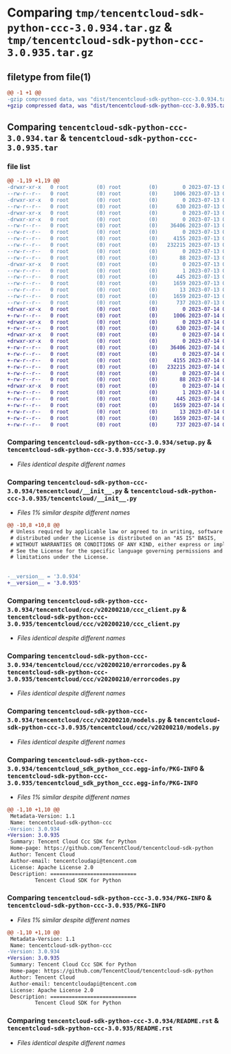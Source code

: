 # Comparing `tmp/tencentcloud-sdk-python-ccc-3.0.934.tar.gz` & `tmp/tencentcloud-sdk-python-ccc-3.0.935.tar.gz`

## filetype from file(1)

```diff
@@ -1 +1 @@
-gzip compressed data, was "dist/tencentcloud-sdk-python-ccc-3.0.934.tar", last modified: Thu Jul 13 00:17:11 2023, max compression
+gzip compressed data, was "dist/tencentcloud-sdk-python-ccc-3.0.935.tar", last modified: Fri Jul 14 00:18:46 2023, max compression
```

## Comparing `tencentcloud-sdk-python-ccc-3.0.934.tar` & `tencentcloud-sdk-python-ccc-3.0.935.tar`

### file list

```diff
@@ -1,19 +1,19 @@
-drwxr-xr-x   0 root         (0) root         (0)        0 2023-07-13 00:17:11.000000 tencentcloud-sdk-python-ccc-3.0.934/
--rw-r--r--   0 root         (0) root         (0)     1006 2023-07-13 00:17:10.000000 tencentcloud-sdk-python-ccc-3.0.934/setup.py
-drwxr-xr-x   0 root         (0) root         (0)        0 2023-07-13 00:17:11.000000 tencentcloud-sdk-python-ccc-3.0.934/tencentcloud/
--rw-r--r--   0 root         (0) root         (0)      630 2023-07-13 00:17:10.000000 tencentcloud-sdk-python-ccc-3.0.934/tencentcloud/__init__.py
-drwxr-xr-x   0 root         (0) root         (0)        0 2023-07-13 00:17:11.000000 tencentcloud-sdk-python-ccc-3.0.934/tencentcloud/ccc/
-drwxr-xr-x   0 root         (0) root         (0)        0 2023-07-13 00:17:11.000000 tencentcloud-sdk-python-ccc-3.0.934/tencentcloud/ccc/v20200210/
--rw-r--r--   0 root         (0) root         (0)    36406 2023-07-13 00:17:10.000000 tencentcloud-sdk-python-ccc-3.0.934/tencentcloud/ccc/v20200210/ccc_client.py
--rw-r--r--   0 root         (0) root         (0)        0 2023-07-13 00:17:10.000000 tencentcloud-sdk-python-ccc-3.0.934/tencentcloud/ccc/v20200210/__init__.py
--rw-r--r--   0 root         (0) root         (0)     4155 2023-07-13 00:17:10.000000 tencentcloud-sdk-python-ccc-3.0.934/tencentcloud/ccc/v20200210/errorcodes.py
--rw-r--r--   0 root         (0) root         (0)   232215 2023-07-13 00:17:10.000000 tencentcloud-sdk-python-ccc-3.0.934/tencentcloud/ccc/v20200210/models.py
--rw-r--r--   0 root         (0) root         (0)        0 2023-07-13 00:17:10.000000 tencentcloud-sdk-python-ccc-3.0.934/tencentcloud/ccc/__init__.py
--rw-r--r--   0 root         (0) root         (0)       88 2023-07-13 00:17:11.000000 tencentcloud-sdk-python-ccc-3.0.934/setup.cfg
-drwxr-xr-x   0 root         (0) root         (0)        0 2023-07-13 00:17:11.000000 tencentcloud-sdk-python-ccc-3.0.934/tencentcloud_sdk_python_ccc.egg-info/
--rw-r--r--   0 root         (0) root         (0)        1 2023-07-13 00:17:11.000000 tencentcloud-sdk-python-ccc-3.0.934/tencentcloud_sdk_python_ccc.egg-info/dependency_links.txt
--rw-r--r--   0 root         (0) root         (0)      445 2023-07-13 00:17:11.000000 tencentcloud-sdk-python-ccc-3.0.934/tencentcloud_sdk_python_ccc.egg-info/SOURCES.txt
--rw-r--r--   0 root         (0) root         (0)     1659 2023-07-13 00:17:11.000000 tencentcloud-sdk-python-ccc-3.0.934/tencentcloud_sdk_python_ccc.egg-info/PKG-INFO
--rw-r--r--   0 root         (0) root         (0)       13 2023-07-13 00:17:11.000000 tencentcloud-sdk-python-ccc-3.0.934/tencentcloud_sdk_python_ccc.egg-info/top_level.txt
--rw-r--r--   0 root         (0) root         (0)     1659 2023-07-13 00:17:11.000000 tencentcloud-sdk-python-ccc-3.0.934/PKG-INFO
--rw-r--r--   0 root         (0) root         (0)      737 2023-07-13 00:17:10.000000 tencentcloud-sdk-python-ccc-3.0.934/README.rst
+drwxr-xr-x   0 root         (0) root         (0)        0 2023-07-14 00:18:46.000000 tencentcloud-sdk-python-ccc-3.0.935/
+-rw-r--r--   0 root         (0) root         (0)     1006 2023-07-14 00:18:46.000000 tencentcloud-sdk-python-ccc-3.0.935/setup.py
+drwxr-xr-x   0 root         (0) root         (0)        0 2023-07-14 00:18:46.000000 tencentcloud-sdk-python-ccc-3.0.935/tencentcloud/
+-rw-r--r--   0 root         (0) root         (0)      630 2023-07-14 00:18:46.000000 tencentcloud-sdk-python-ccc-3.0.935/tencentcloud/__init__.py
+drwxr-xr-x   0 root         (0) root         (0)        0 2023-07-14 00:18:46.000000 tencentcloud-sdk-python-ccc-3.0.935/tencentcloud/ccc/
+drwxr-xr-x   0 root         (0) root         (0)        0 2023-07-14 00:18:46.000000 tencentcloud-sdk-python-ccc-3.0.935/tencentcloud/ccc/v20200210/
+-rw-r--r--   0 root         (0) root         (0)    36406 2023-07-14 00:18:46.000000 tencentcloud-sdk-python-ccc-3.0.935/tencentcloud/ccc/v20200210/ccc_client.py
+-rw-r--r--   0 root         (0) root         (0)        0 2023-07-14 00:18:46.000000 tencentcloud-sdk-python-ccc-3.0.935/tencentcloud/ccc/v20200210/__init__.py
+-rw-r--r--   0 root         (0) root         (0)     4155 2023-07-14 00:18:46.000000 tencentcloud-sdk-python-ccc-3.0.935/tencentcloud/ccc/v20200210/errorcodes.py
+-rw-r--r--   0 root         (0) root         (0)   232215 2023-07-14 00:18:46.000000 tencentcloud-sdk-python-ccc-3.0.935/tencentcloud/ccc/v20200210/models.py
+-rw-r--r--   0 root         (0) root         (0)        0 2023-07-14 00:18:46.000000 tencentcloud-sdk-python-ccc-3.0.935/tencentcloud/ccc/__init__.py
+-rw-r--r--   0 root         (0) root         (0)       88 2023-07-14 00:18:46.000000 tencentcloud-sdk-python-ccc-3.0.935/setup.cfg
+drwxr-xr-x   0 root         (0) root         (0)        0 2023-07-14 00:18:46.000000 tencentcloud-sdk-python-ccc-3.0.935/tencentcloud_sdk_python_ccc.egg-info/
+-rw-r--r--   0 root         (0) root         (0)        1 2023-07-14 00:18:46.000000 tencentcloud-sdk-python-ccc-3.0.935/tencentcloud_sdk_python_ccc.egg-info/dependency_links.txt
+-rw-r--r--   0 root         (0) root         (0)      445 2023-07-14 00:18:46.000000 tencentcloud-sdk-python-ccc-3.0.935/tencentcloud_sdk_python_ccc.egg-info/SOURCES.txt
+-rw-r--r--   0 root         (0) root         (0)     1659 2023-07-14 00:18:46.000000 tencentcloud-sdk-python-ccc-3.0.935/tencentcloud_sdk_python_ccc.egg-info/PKG-INFO
+-rw-r--r--   0 root         (0) root         (0)       13 2023-07-14 00:18:46.000000 tencentcloud-sdk-python-ccc-3.0.935/tencentcloud_sdk_python_ccc.egg-info/top_level.txt
+-rw-r--r--   0 root         (0) root         (0)     1659 2023-07-14 00:18:46.000000 tencentcloud-sdk-python-ccc-3.0.935/PKG-INFO
+-rw-r--r--   0 root         (0) root         (0)      737 2023-07-14 00:18:46.000000 tencentcloud-sdk-python-ccc-3.0.935/README.rst
```

### Comparing `tencentcloud-sdk-python-ccc-3.0.934/setup.py` & `tencentcloud-sdk-python-ccc-3.0.935/setup.py`

 * *Files identical despite different names*

### Comparing `tencentcloud-sdk-python-ccc-3.0.934/tencentcloud/__init__.py` & `tencentcloud-sdk-python-ccc-3.0.935/tencentcloud/__init__.py`

 * *Files 1% similar despite different names*

```diff
@@ -10,8 +10,8 @@
 # Unless required by applicable law or agreed to in writing, software
 # distributed under the License is distributed on an "AS IS" BASIS,
 # WITHOUT WARRANTIES OR CONDITIONS OF ANY KIND, either express or implied.
 # See the License for the specific language governing permissions and
 # limitations under the License.
 
 
-__version__ = '3.0.934'
+__version__ = '3.0.935'
```

### Comparing `tencentcloud-sdk-python-ccc-3.0.934/tencentcloud/ccc/v20200210/ccc_client.py` & `tencentcloud-sdk-python-ccc-3.0.935/tencentcloud/ccc/v20200210/ccc_client.py`

 * *Files identical despite different names*

### Comparing `tencentcloud-sdk-python-ccc-3.0.934/tencentcloud/ccc/v20200210/errorcodes.py` & `tencentcloud-sdk-python-ccc-3.0.935/tencentcloud/ccc/v20200210/errorcodes.py`

 * *Files identical despite different names*

### Comparing `tencentcloud-sdk-python-ccc-3.0.934/tencentcloud/ccc/v20200210/models.py` & `tencentcloud-sdk-python-ccc-3.0.935/tencentcloud/ccc/v20200210/models.py`

 * *Files identical despite different names*

### Comparing `tencentcloud-sdk-python-ccc-3.0.934/tencentcloud_sdk_python_ccc.egg-info/PKG-INFO` & `tencentcloud-sdk-python-ccc-3.0.935/tencentcloud_sdk_python_ccc.egg-info/PKG-INFO`

 * *Files 1% similar despite different names*

```diff
@@ -1,10 +1,10 @@
 Metadata-Version: 1.1
 Name: tencentcloud-sdk-python-ccc
-Version: 3.0.934
+Version: 3.0.935
 Summary: Tencent Cloud Ccc SDK for Python
 Home-page: https://github.com/TencentCloud/tencentcloud-sdk-python
 Author: Tencent Cloud
 Author-email: tencentcloudapi@tencent.com
 License: Apache License 2.0
 Description: ============================
         Tencent Cloud SDK for Python
```

### Comparing `tencentcloud-sdk-python-ccc-3.0.934/PKG-INFO` & `tencentcloud-sdk-python-ccc-3.0.935/PKG-INFO`

 * *Files 1% similar despite different names*

```diff
@@ -1,10 +1,10 @@
 Metadata-Version: 1.1
 Name: tencentcloud-sdk-python-ccc
-Version: 3.0.934
+Version: 3.0.935
 Summary: Tencent Cloud Ccc SDK for Python
 Home-page: https://github.com/TencentCloud/tencentcloud-sdk-python
 Author: Tencent Cloud
 Author-email: tencentcloudapi@tencent.com
 License: Apache License 2.0
 Description: ============================
         Tencent Cloud SDK for Python
```

### Comparing `tencentcloud-sdk-python-ccc-3.0.934/README.rst` & `tencentcloud-sdk-python-ccc-3.0.935/README.rst`

 * *Files identical despite different names*

